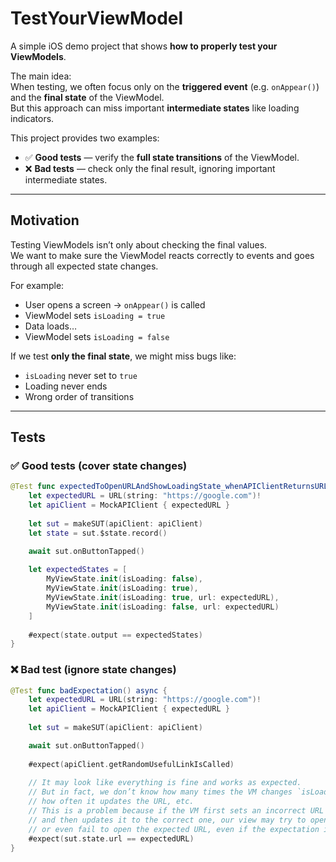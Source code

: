 # TestYourViewModel

A simple iOS demo project that shows **how to properly test your ViewModels**.

The main idea:  
When testing, we often focus only on the **triggered event** (e.g. `onAppear()`) and the **final state** of the ViewModel.  
But this approach can miss important **intermediate states** like loading indicators.

This project provides two examples:

- ✅ **Good tests** — verify the **full state transitions** of the ViewModel.
- ❌ **Bad tests** — check only the final result, ignoring important intermediate states.

---

## Motivation

Testing ViewModels isn’t only about checking the final values.  
We want to make sure the ViewModel reacts correctly to events and goes through all expected state changes.

For example:
- User opens a screen → `onAppear()` is called  
- ViewModel sets `isLoading = true`  
- Data loads…  
- ViewModel sets `isLoading = false`  

If we test **only the final state**, we might miss bugs like:
- `isLoading` never set to `true`
- Loading never ends
- Wrong order of transitions  

---

## Tests

### ✅ Good tests (cover state changes)

```swift
@Test func expectedToOpenURLAndShowLoadingState_whenAPIClientReturnsURL() async throws  {
    let expectedURL = URL(string: "https://google.com")!
    let apiClient = MockAPIClient { expectedURL }
    
    let sut = makeSUT(apiClient: apiClient)
    let state = sut.$state.record()

    await sut.onButtonTapped()
    
    let expectedStates = [
        MyViewState.init(isLoading: false),
        MyViewState.init(isLoading: true),
        MyViewState.init(isLoading: true, url: expectedURL),
        MyViewState.init(isLoading: false, url: expectedURL)
    ]
    
    #expect(state.output == expectedStates)
}
```

### ❌ Bad test (ignore state changes)

```swift
@Test func badExpectation() async {
    let expectedURL = URL(string: "https://google.com")!
    let apiClient = MockAPIClient { expectedURL }
    
    let sut = makeSUT(apiClient: apiClient)

    await sut.onButtonTapped()
    
    #expect(apiClient.getRandomUsefulLinkIsCalled)
    
    // It may look like everything is fine and works as expected.
    // But in fact, we don’t know how many times the VM changes `isLoading`,
    // how often it updates the URL, etc.
    // This is a problem because if the VM first sets an incorrect URL
    // and then updates it to the correct one, our view may try to open the URL twice
    // or even fail to open the expected URL, even if the expectation itself is correct.
    #expect(sut.state.url == expectedURL)
}
```

